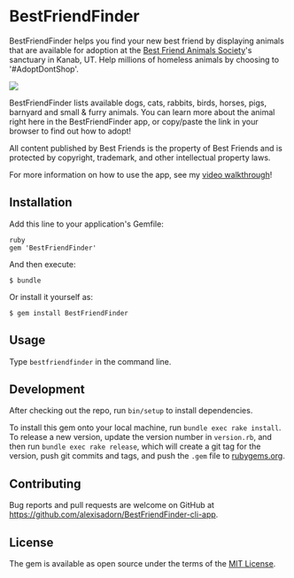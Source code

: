 # BestFriendFinder

BestFriendFinder helps you find your new best friend by displaying animals that are available for adoption
at the [Best Friend Animals Society](http://bestfriends.org/adopt/adopt-our-sanctuary)'s sanctuary in Kanab, UT. Help millions of homeless animals by choosing to
'#AdoptDontShop'.

![](http://dingo.care2.com/pictures/greenliving/1012/1011871.large.jpg)

BestFriendFinder lists available dogs, cats, rabbits, birds, horses, pigs, barnyard and small & furry animals.
You can learn more about the animal right here in the BestFriendFinder app, or copy/paste the link in your browser
to find out how to adopt!

All content published by Best Friends is the property of Best Friends and is protected by copyright, trademark, and other intellectual property laws.

For more information on how to use the app, see my [video walkthrough](https://www.youtube.com/watch?v=nJbM3NQelmk&feature=youtu.be)!

## Installation

Add this line to your application's Gemfile:

```
ruby
gem 'BestFriendFinder'
```

And then execute:

    $ bundle

Or install it yourself as:

    $ gem install BestFriendFinder

## Usage

Type `bestfriendfinder` in the command line.

## Development

After checking out the repo, run `bin/setup` to install dependencies.

To install this gem onto your local machine, run `bundle exec rake install`. To release a new version, update the version number in `version.rb`, and then run `bundle exec rake release`, which will create a git tag for the version, push git commits and tags, and push the `.gem` file to [rubygems.org](https://rubygems.org).

## Contributing

Bug reports and pull requests are welcome on GitHub at https://github.com/alexisadorn/BestFriendFinder-cli-app.

## License

The gem is available as open source under the terms of the [MIT License](https://opensource.org/licenses/MIT).
